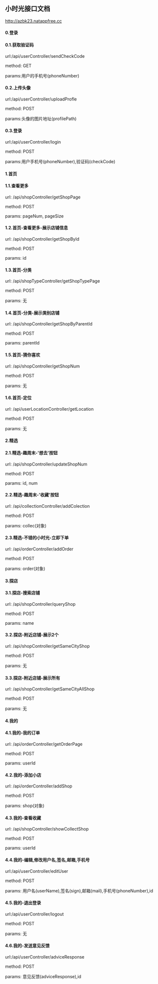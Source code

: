 ## 小时光接口文档

http://azbk23.natappfree.cc

#### 0.登录

#### 0.1.获取验证码

url:/api/userController/sendCheckCode

method: GET

params:用户的手机号(phoneNumber)

#### 0.2.上传头像

url:/api/userController/uploadProfle

method: POST

params:头像的图片地址(profilePath)

#### 0.3.登录

url:/api/userController/login

method: POST

params:用户手机号(phoneNumber),验证码(checkCode)





#### 1.首页

#### 1.1.查看更多

url: /api/shopController/getShopPage

method: POST

params: pageNum,  pageSize

#### 1.2.首页-查看更多-展示店铺信息

url: /api/shopController/getShopById

method: POST

params: id


#### 1.3.首页-分类

url: /api/shopTypeController/getShopTypePage

method: POST

params: 无

#### 1.4.首页-分类-展示类别店铺

url: /api/shopController/getShopByParentId

method: POST

params: parentId


#### 1.5.首页-猜你喜欢

url: /api/shopController/getShopNum

method: POST

params: 无


#### 1.6.首页-定位

url: /api/userLocationController/getLocation

method: POST

params: 无









#### 2.精选

#### 2.1.精选-趣周末-'想去'按钮

url: /api/shopController/updateShopNum

method: POST

params: id, num

#### 2.2.精选-趣周末-'收藏'按钮

url: /api/collectionController/addColection

method: POST

params: collec(对象)

#### 2.3.精选-不错的小时光-立即下单

url: /api/orderController/addOrder

method: POST

params: order(对象)











#### 3.探店

#### 3.1.探店-搜索店铺

url: /api/shopController/queryShop

method: POST

params: name



#### 3.2.探店-附近店铺-展示2个

url: /api/shopController/getSameCityShop

method: POST

params: 无


#### 3.3.探店-附近店铺-展示所有

url: /api/shopController/getSameCityAllShop

method: POST

params: 无










#### 4.我的

#### 4.1.我的-我的订单

url: /api/orderController/getOrderPage

method: POST

params: userId


#### 4.2.我的-添加小店

url: /api/orderController/addShop

method: POST

params: shop(对象)


#### 4.3.我的-查看收藏

url: /api/shopController/showCollectShop

method: POST

params: userId


#### 4.4.我的-编辑,修改用户名,签名,邮箱,手机号

url:/api/userController/editUser

method: POST

params: 用户名(userName),签名(sign),邮箱(mail),手机号(phoneNumber),id


#### 4.5.我的-退出登录

url:/api/userController/logout

method: POST

params: 无


#### 4.6.我的-发送意见反馈

url:/api/userController/adviceResponse

method: POST

params: 意见反馈(adviceResponse),id




 